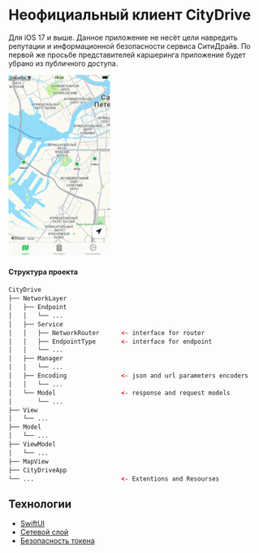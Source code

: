 # Неофициальный клиент CityDrive

Для iOS 17 и выше. 
Данное приложение не несёт цели навредить репутации и информационной безопасности сервиса СитиДрайв. По первой же просьбе представителей каршеринга приложение будет убрано из публичного доступа.

<span><img src="img/1.png" style="width:200px;"></span>

#### Структура проекта

```xml
CityDrive
├── NetworkLayer
│   ├── Endpoint
│   │   └── ...
│   ├── Service
│   │   ├── NetworkRouter      <- interface for router
│   │   ├── EndpointType       <- interface for endpoint
│   │   └── ...
│   ├── Manager
│   │   └── ...
│   ├── Encoding               <- json and url parameters encoders
│   │   └── ...
│   └── Model                  <- response and request models
│       └── ...
├── View
│   └── ...
├── Model
│   └── ...
├── ViewModel
│   └── ...
├── MapView
├── CityDriveApp
└── ...                        <- Extentions and Resourses
```

## Технологии

- [SwiftUI](https://developer.apple.com/xcode/swiftui/)
- [Сетевой слой](https://habr.com/ru/articles/443514/)
- [Безопасность токена](https://github.com/jrendel/SwiftKeychainWrapper)
